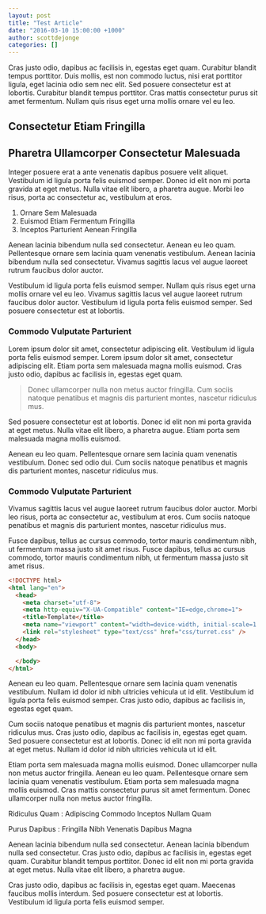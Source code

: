 ```yaml
---
layout: post
title: "Test Article"
date: "2016-03-10 15:00:00 +1000"
author: scottdejonge
categories: []
---
```


Cras justo odio, dapibus ac facilisis in, egestas eget quam. Curabitur blandit tempus porttitor. Duis mollis, est non commodo luctus, nisi erat porttitor ligula, eget lacinia odio sem nec elit. Sed posuere consectetur est at lobortis. Curabitur blandit tempus porttitor. Cras mattis consectetur purus sit amet fermentum. Nullam quis risus eget urna mollis ornare vel eu leo.

## Consectetur Etiam Fringilla

## Pharetra Ullamcorper Consectetur Malesuada

Integer posuere erat a ante venenatis dapibus posuere velit aliquet. Vestibulum id ligula porta felis euismod semper. Donec id elit non mi porta gravida at eget metus. Nulla vitae elit libero, a pharetra augue. Morbi leo risus, porta ac consectetur ac, vestibulum at eros.

1. Ornare Sem Malesuada
2. Euismod Etiam Fermentum Fringilla
3. Inceptos Parturient Aenean Fringilla

Aenean lacinia bibendum nulla sed consectetur. Aenean eu leo quam. Pellentesque ornare sem lacinia quam venenatis vestibulum. Aenean lacinia bibendum nulla sed consectetur. Vivamus sagittis lacus vel augue laoreet rutrum faucibus dolor auctor.

Vestibulum id ligula porta felis euismod semper. Nullam quis risus eget urna mollis ornare vel eu leo. Vivamus sagittis lacus vel augue laoreet rutrum faucibus dolor auctor. Vestibulum id ligula porta felis euismod semper. Sed posuere consectetur est at lobortis.

### Commodo Vulputate Parturient

Lorem ipsum dolor sit amet, consectetur adipiscing elit. Vestibulum id ligula porta felis euismod semper. Lorem ipsum dolor sit amet, consectetur adipiscing elit. Etiam porta sem malesuada magna mollis euismod. Cras justo odio, dapibus ac facilisis in, egestas eget quam.

> Donec ullamcorper nulla non metus auctor fringilla. Cum sociis natoque penatibus et magnis dis parturient montes, nascetur ridiculus mus.

Sed posuere consectetur est at lobortis. Donec id elit non mi porta gravida at eget metus. Nulla vitae elit libero, a pharetra augue. Etiam porta sem malesuada magna mollis euismod.

Aenean eu leo quam. Pellentesque ornare sem lacinia quam venenatis vestibulum. Donec sed odio dui. Cum sociis natoque penatibus et magnis dis parturient montes, nascetur ridiculus mus.

### Commodo Vulputate Parturient

Vivamus sagittis lacus vel augue laoreet rutrum faucibus dolor auctor. Morbi leo risus, porta ac consectetur ac, vestibulum at eros. Cum sociis natoque penatibus et magnis dis parturient montes, nascetur ridiculus mus.

Fusce dapibus, tellus ac cursus commodo, tortor mauris condimentum nibh, ut fermentum massa justo sit amet risus. Fusce dapibus, tellus ac cursus commodo, tortor mauris condimentum nibh, ut fermentum massa justo sit amet risus.

```html
<!DOCTYPE html>
<html lang="en">
  <head>
    <meta charset="utf-8">
    <meta http-equiv="X-UA-Compatible" content="IE=edge,chrome=1">
    <title>Template</title>
    <meta name="viewport" content="width=device-width, initial-scale=1.0, maximum-scale=1.0, user-scalable=no">
    <link rel="stylesheet" type="text/css" href="css/turret.css" />
  </head>
  <body>

  </body>
</html>
```

Aenean eu leo quam. Pellentesque ornare sem lacinia quam venenatis vestibulum. Nullam id dolor id nibh ultricies vehicula ut id elit. Vestibulum id ligula porta felis euismod semper. Cras justo odio, dapibus ac facilisis in, egestas eget quam.

Cum sociis natoque penatibus et magnis dis parturient montes, nascetur ridiculus mus. Cras justo odio, dapibus ac facilisis in, egestas eget quam. Sed posuere consectetur est at lobortis. Donec id elit non mi porta gravida at eget metus. Nullam id dolor id nibh ultricies vehicula ut id elit.

Etiam porta sem malesuada magna mollis euismod. Donec ullamcorper nulla non metus auctor fringilla. Aenean eu leo quam. Pellentesque ornare sem lacinia quam venenatis vestibulum. Etiam porta sem malesuada magna mollis euismod. Cras mattis consectetur purus sit amet fermentum. Donec ullamcorper nulla non metus auctor fringilla.

Ridiculus Quam
: Adipiscing Commodo Inceptos Nullam Quam

Purus Dapibus
: Fringilla Nibh Venenatis Dapibus Magna

Aenean lacinia bibendum nulla sed consectetur. Aenean lacinia bibendum nulla sed consectetur. Cras justo odio, dapibus ac facilisis in, egestas eget quam. Curabitur blandit tempus porttitor. Donec id elit non mi porta gravida at eget metus. Nulla vitae elit libero, a pharetra augue.

Cras justo odio, dapibus ac facilisis in, egestas eget quam. Maecenas faucibus mollis interdum. Sed posuere consectetur est at lobortis. Vestibulum id ligula porta felis euismod semper.